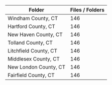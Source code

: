 | Folder                |   Files / Folders |
|-----------------------|-------------------|
| Windham County, CT    |               146 |
| Hartford County, CT   |               146 |
| New Haven County, CT  |               146 |
| Tolland County, CT    |               146 |
| Litchfield County, CT |               146 |
| Middlesex County, CT  |               146 |
| New London County, CT |               146 |
| Fairfield County, CT  |               146 |